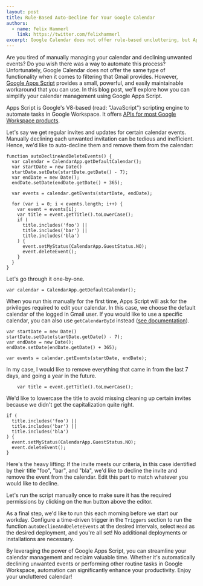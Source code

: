 ```yaml
---
layout: post
title: Rule-Based Auto-Decline for Your Google Calendar
authors:
  - name: Felix Hammerl
    link: https://twitter.com/felixhammerl
excerpt: Google Calendar does not offer rule-based uncluttering, but Apps Script offers a workaround.
---
```


Are you tired of manually managing your calendar and declining unwanted events? Do you wish there was a way to automate this process? Unfortunately, Google Calendar does not offer the same type of functionality when it comes to filtering that Gmail provides. However, [Google Apps Script](https://script.google.com/) provides a small, powerful, and easily maintainable workaround that you can use. In this blog post, we'll explore how you can simplify your calendar management using Google Apps Script.

Apps Script is Google's V8-based (read: "JavaScript") scripting engine to automate tasks in Google Workspace. It offers [APIs for most Google Workspace products](https://developers.google.com/apps-script/reference).

Let's say we get regular invites and updates for certain calendar events. Manually declining each unwanted invitation can be tedious and inefficient. Hence, we'd like to auto-decline them and remove them from the calendar:

```
function autoDeclineAndDeleteEvents() {
  var calendar = CalendarApp.getDefaultCalendar();
  var startDate = new Date()
  startDate.setDate(startDate.getDate() - 7);
  var endDate = new Date();
  endDate.setDate(endDate.getDate() + 365);

  var events = calendar.getEvents(startDate, endDate);
  
  for (var i = 0; i < events.length; i++) {
    var event = events[i];
    var title = event.getTitle().toLowerCase();
    if (
      title.includes('foo') || 
      title.includes('bar') || 
      title.includes('bla')
    ) {
      event.setMyStatus(CalendarApp.GuestStatus.NO);
      event.deleteEvent();
    }
  }
}
```

Let's go through it one-by-one.

```
var calendar = CalendarApp.getDefaultCalendar();
```
When you run this manually for the first time, Apps Script will ask for the privileges required to edit your calendar. In this case, we choose the default calendar of the logged in Gmail user. If you would like to use a specific calendar, you can also use `getCalendarById` instead ([see documentation](https://developers.google.com/apps-script/reference/calendar/calendar-app#getcalendarbyidid)).

```
var startDate = new Date()
startDate.setDate(startDate.getDate() - 7);
var endDate = new Date();
endDate.setDate(endDate.getDate() + 365);

var events = calendar.getEvents(startDate, endDate);
```

In my case, I would like to remove everything that came in from the last 7 days, and going a year in the future.

```
    var title = event.getTitle().toLowerCase();
```

We'd like to lowercase the title to avoid missing cleaning up certain invites because we didn't get the capitalization quite right.

```
if (
  title.includes('foo') || 
  title.includes('bar') || 
  title.includes('bla')
) {
  event.setMyStatus(CalendarApp.GuestStatus.NO);
  event.deleteEvent();
}
```

Here's the heavy lifting: If the invite meets our criteria, in this case identified by their title "foo", "bar", and "bla", we'd like to decline the invite and remove the event from the calendar. Edit this part to match whatever you would like to decline.

Let's run the script manually once to make sure it has the required permissions by clicking on the `Run` button above the editor.

As a final step, we'd like to run this each morning before we start our workday. Configure a time-driven trigger in the `Triggers` section to run the function `autoDeclineAndDeleteEvents` at the desired intervals, select `Head` as the desired deployment, and you're all set! No additional deployments or installations are necessary.

By leveraging the power of Google Apps Script, you can streamline your calendar management and reclaim valuable time. Whether it's automatically declining unwanted events or performing other routine tasks in Google Workspace, automation can significantly enhance your productivity. Enjoy your uncluttered calendar!
